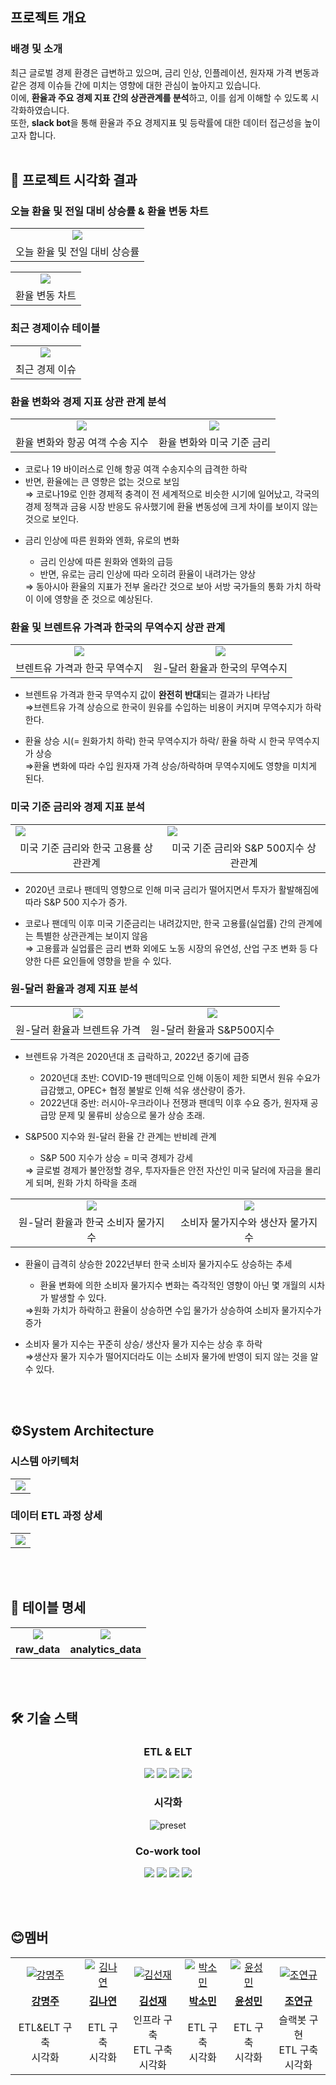 ## 프로젝트 개요
### 배경 및 소개
최근 글로벌 경제 환경은 급변하고 있으며, 금리 인상, 인플레이션, 원자재 가격 변동과 같은 경제 이슈들 간에 미치는 영향에 대한 관심이 높아지고 있습니다. 
</br>
이에, **환율과 주요 경제 지표 간의 상관관계를 분석**하고, 이를 쉽게 이해할 수 있도록 시각화하였습니다. 
</br>
또한, **slack bot**을 통해 환율과 주요 경제지표 및 등락률에 대한 데이터 접근성을 높이고자 합니다.
</br>
</br>
## 📍 프로젝트 시각화 결과
### 오늘 환율 및 전일 대비 상승률 & 환율 변동 차트
<table>
  <tr>
    <td align="center">
      <img src="https://github.com/yygs321/currenomics/blob/main/images/01_today_exchange_rate.png"">
    </td>
  </tr>
  <tr>
    <td align="center">
      <span>오늘 환율 및 전일 대비 상승률</span>
    </td>
  </tr>
</table>
<table>
  <tr>
    <td align="center">
      <img src="https://github.com/yygs321/currenomics/blob/main/images/02_yearly_rates.png">
    </td>
  </tr>
  <tr>
    <td align="center">
      <span>환율 변동 차트</span>
    </td>
  </tr>
</table>

### 최근 경제이슈 테이블
<table>
  <tr>
    <td align="center">
      <img src="https://github.com/yygs321/currenomics/blob/main/images/05_2_issue_table.png">
    </td>
  </tr>
  <tr>
    <td align="center">
      <span>최근 경제 이슈 </span>
    </td>
  </tr>
</table>

### 환율 변화와 경제 지표 상관 관계 분석
<table>
  <tr>
    <td align="center">
      <img src="https://github.com/yygs321/currenomics/blob/main/images/11_rates_air.png">
    </td>
    <td align="center">
      <img src="https://github.com/yygs321/currenomics/blob/main/images/09_fed_krw.png">
    </td>
  </tr>
  <tr>
    <td align="center">
      <span>환율 변화와 항공 여객 수송 지수</span>
    </td>
    <td align="center">
      <span>환율 변화와 미국 기준 금리</span>
    </td>
  </tr>
</table>
<ul>
  <li>코로나 19 바이러스로 인해 항공 여객 수송지수의 급격한 하락</li>
  <li>반면, 환율에는 큰 영향은 없는 것으로 보임</li>
  ⇒ 코로나19로 인한 경제적 충격이 전 세계적으로 비슷한 시기에 일어났고, 각국의 경제 정책과 금융 시장 반응도 유사했기에 환율 변동성에 크게 차이를 보이지 않는 것으로 보인다.
</ul>
<ul>
  <li>금리 인상에 따른 원화와 엔화, 유로의 변화</li>
  <ul>
    <li>금리 인상에 따른 원화와 엔화의 급등</li>
    <li>반면, 유로는 금리 인상에 따라 오히려 환율이 내려가는 양상</li>
  </ul>
  ⇒ 동아시아 환율의 지표가 전부 올라간 것으로 보아 서방 국가들의 통화 가치 하락이 이에 영향을 준 것으로 예상된다.
</ul>



### 환율 및 브렌트유 가격과 한국의 무역수지 상관 관계

<table>
  <tr>
    <td align="center">
      <img src="https://github.com/yygs321/currenomics/blob/main/images/13_brent_trade.png"/>
    </td>
    <td align="center">
      <img src="https://github.com/yygs321/currenomics/blob/main/images/12_krw_trade.png" />
    </td>
  </tr>
  <tr>
    <td align="center">
      <span>브렌트유 가격과 한국 무역수지</span>
    </td>
    <td align="center">
      <span>원-달러 환율과 한국의 무역수지</span>
    </td>
  </tr>
</table>
<ul>
  <li>브렌트유 가격과 한국 무역수지 값이 <strong>완전히 반대</strong>되는 결과가 나타남</li>
  ⇒브렌트유 가격 상승으로 한국이 원유를 수입하는 비용이 커지며 무역수지가 하락한다.
</ul>

<ul>
  <li>환율 상승 시(= 원화가치 하락) 한국 무역수지가 하락/ 환율 하락 시 한국 무역수지가 상승</li>
  ⇒환율 변화에 따라 수입 원자재 가격 상승/하락하며 무역수지에도 영향을 미치게 된다.
</ul>


### 미국 기준 금리와 경제 지표 분석
<table>
  <tr>
    <td>
      <img src="https://github.com/yygs321/currenomics/blob/main/images/06_fed_employment.png.png" />
    </td>
      <td>
      <img src="https://github.com/yygs321/currenomics/blob/main/images/07_fed_sp500.png.png" />
    </td>
  </tr>
  <tr>
    <td align="center">
      <span>미국 기준 금리와 한국 고용률 상관관계</span>
    </td>
    <td align="center">
      <span>미국 기준 금리와 S&P 500지수 상관관계</span>
    </td>
  </tr>
</table>
<ul>
  <li>2020년 코로나 팬데믹 영향으로 인해 미국 금리가 떨어지면서 투자가 활발해짐에 따라 S&P 500 지수가 증가.</li>
</ul>
<ul>
  <li>코로나 팬데믹 이후 미국 기준금리는 내려갔지만, 한국 고용률(실업률) 간의 관계에는 특별한 상관관계는 보이지 않음</li>
  ⇒ 고용률과 실업률은 금리 변화 외에도 노동 시장의 유연성, 산업 구조 변화 등 다양한 다른 요인들에 영향을 받을 수 있다.
</ul>


### 원-달러 환율과 경제 지표 분석
<table>
  <tr>
    <td align="center">
      <img src="https://github.com/yygs321/currenomics/blob/main/images/03_krw_brent.png">
    </td>
    <td align="center">
      <img src="https://github.com/yygs321/currenomics/blob/main/images/08_sp500_krw.png">
    </td>
  </tr>
  <tr>
    <td align="center">
      <span>원-달러 환율과 브렌트유 가격</span>
    </td>
    <td align="center">
      <span>원-달러 환율과 S&P500지수</span>
    </td>
  </tr>
</table>
<ul>
  <li>브렌트유 가격은 2020년대 초 급락하고, 2022년 중기에 급증</li>
  <ul>
    <li>2020년대 초반: COVID-19 팬데믹으로 인해 이동이 제한 되면서 원유 수요가 급감했고, OPEC+ 협정 불발로 인해 석유 생산량이 증가.</li>
    <li>2022년대 중반: 러시아-우크라이나 전쟁과 팬데믹 이후 수요 증가, 원자재 공급망 문제 및 물류비 상승으로 물가 상승 초래.</li>
  </ul>
</ul>

<ul>
  <li>S&P500 지수와 원-달러 환율 간 관계는 반비례 관계</li>
  <ul>
    <li>S&P 500 지수가 상승 = 미국 경제가 강세</li>
  </ul>
  ⇒ 글로벌 경제가 불안정할 경우, 투자자들은 안전 자산인 미국 달러에 자금을 몰리게 되며, 원화 가치 하락을 초래
</ul>

<table>
  <tr>
    <td align="center">
      <img src="https://github.com/yygs321/currenomics/blob/main/images/04_krw_cpi.png" />
    </td>
    <td align="center">
      <img src="https://github.com/yygs321/currenomics/blob/main/images/10_cpi_ppi.png" />
    </td>
  </tr>
  <tr>
    <td align="center">
      <span>원-달러 환율과 한국 소비자 물가지수</span>
    </td>
    <td align="center">
      <span>소비자 물가지수와 생산자 물가지수</span>
    </td>
  </tr>
</table>
<ul>
  <li>환율이 급격히 상승한 2022년부터 한국 소비자 물가지수도 상승하는 추세</li>
  <ul>
    <li>환율 변화에 의한 소비자 물가지수 변화는 즉각적인 영향이 아닌 몇 개월의 시차가 발생할 수 있다.</li>
  </ul>
  ⇒원화 가치가 하락하고 환율이 상승하면 수입 물가가 상승하여 소비자 물가지수가 증가
</ul>

<ul>
  <li>소비자 물가 지수는 꾸준히 상승/ 생산자 물가 지수는 상승 후 하락</li>
  ⇒생산자 물가 지수가 떨어지더라도 이는 소비자 물가에 반영이 되지 않는 것을 알 수 있다.
</ul>
</br>
</br>

## ⚙System Architecture

### 시스템 아키텍처

<table>
  <td align="center">
    <img src="https://github.com/yygs321/currenomics/blob/main/images/project_architecture.png">
  </td>
</table>

### 데이터 ETL 과정 상세
<table>
  <td align="center">
    <img src="https://github.com/yygs321/currenomics/blob/main/images/ETL_process.png">
  </td>
</table>

</br>
</br>

## 💾 테이블 명세
<table>
  <tr>
    <td align="center">
        <img src="https://github.com/yygs321/currenomics/blob/main/images/raw_data.png">
    </td>
    <td align="center">
        <img src="https://github.com/yygs321/currenomics/blob/main/images/analytics.png">
    </td>
  </tr>
  <tr>
    <td align="center">
      <b>raw_data</b>
    </td>
    <td align="center">
      <b>analytics_data</b>
    </td>
  </tr>
</table>

</br>
</br>

##  🛠 기술 스택

<h3 align="center">ETL & ELT</h3>
<p align="center">
    <img src="https://img.shields.io/badge/Python-3776AB?&logo=python&logoColor=white">
    <img src="https://img.shields.io/badge/snowflake-29B5E8?&logo=snowflake&logoColor=white">
    <img src="https://img.shields.io/badge/amazons3-569A31?&logo=amazons3&logoColor=white">
    <img src="https://img.shields.io/badge/pandas-150458?&logo=pandas&logoColor=white">
</p>
<h3 align="center">시각화</h3>
<p align="center">
    <img src="https://img.shields.io/badge/preset-00B992?logoColor=white" alt="preset" />
</p>
<h3 align="center">Co-work tool</h3>
<p align="center">
    <img src="https://img.shields.io/badge/docker-2496ED?&logo=docker&logoColor=white">
    <img src="https://img.shields.io/badge/github-181717?&logo=github&logoColor=white">
    <img src="https://img.shields.io/badge/Notion-232F3E?&logo=Notion&logoColor=white">
    <img src="https://img.shields.io/badge/slack-E4637C?&logo=slack&logoColor=white">
</p>

</br>
</br>

## 😊멤버

<table>
  <tr>
    <td align="center">
      <a href="https://github.com/zoobeancurd">
        <img src="https://github.com/zoobeancurd.png" alt="강명주" />
      </a>
    </td>
     <td align="center">
      <a href="https://github.com/Nyhazzy">
        <img src="https://github.com/Nyhazzy.png" alt="김나연" />
      </a>
    </td>
    <td align="center">
      <a href="https://github.com/Mollis-Kim">
        <img src="https://github.com/Mollis-Kim.png" alt="김선재" />
      </a>
    </td>
    <td align="center">
      <a href="https://github.com/yygs321">
        <img src="https://github.com/yygs321.png" alt="박소민" />
      </a>
    </td>
    <td align="center">
      <a href="https://github.com/newskyy135">
        <img src="https://github.com/newskyy135.png" alt="윤성민" />
      </a>
    </td>
    <td align="center">
      <a href="https://github.com/choyeonkyus">
        <img src="https://github.com/choyeonkyu.png" alt="조연규" />
      </a>
    </td>
  </tr>
  <tr>
    <td align="center">
      <a href="https://github.com/zoobeancurd">
        <b>강명주</b>
      </a>
    </td>
     <td align="center">
      <a href="https://github.com/Nyhazzy">
        <b>김나연</b>
      </a>
    </td>
    <td align="center">
      <a href="https://github.com/Mollis-Kimy">
        <b>김선재</b>
      </a>
    </td>
    <td align="center">
      <a href="https://github.com/yygs321">
        <b>박소민</b>
      </a>
    </td>
    <td align="center">
      <a href="https://github.com/newskyy135">
        <b>윤성민</b>
      </a>
    </td>
    <td align="center">
      <a href="https://github.com/choyeonkyus">
        <b>조연규</b>
      </a>
    </td>
  </tr>
  <tr>
    <td align="center">
      <span>ETL&ELT 구축<br>시각화</span>
    </td>
    <td align="center">
      <span>ETL 구축<br>시각화</span>
    </td>
    <td align="center">
      <span>인프라 구축<br>ETL 구축<br>시각화</span>
    </td>
    <td align="center">
      <span>ETL 구축<br>시각화</span>
    </td>
    <td align="center">
      <span>ETL 구축<br>시각화</span>
    </td>
    <td align="center">
      <span>슬랙봇 구현<br>ETL 구축<br>시각화</span>
    </td>
  </tr>
</table>
